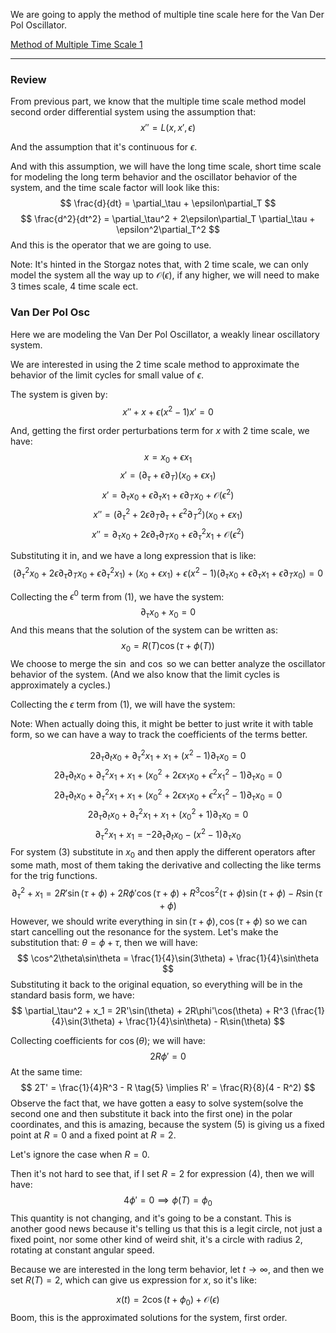 We are going to apply the method of multiple tine scale here for the Van Der Pol Oscillator. 

[Method of Multiple Time Scale 1](Method%20of%20Multiple%20Time%20Scale%201.md)

---

### Review

From previous part, we know that the multiple time scale method model second order differential system using the assumption that: 
$$
x''= L(x, x', \epsilon)
$$

And the assumption that it's continuous for $\epsilon$. 

And with this assumption, we will have the long time scale, short time scale for modeling the long term behavior and the oscillator behavior of the system, and the time scale factor will look like this: 
$$
\frac{d}{dt} = \partial_\tau + \epsilon\partial_T
$$
$$
\frac{d^2}{dt^2} = \partial_\tau^2 + 2\epsilon\partial_T \partial_\tau + \epsilon^2\partial_T^2
$$
And this is the operator that we are going to use. 

Note: 
It's hinted in the Storgaz notes that, with 2 time scale, we can only model the system all the way up to $\mathcal{O}(\epsilon)$, if any higher, we will need to make 3 times scale, 4 time scale ect. 


### Van Der Pol Osc
Here we are modeling the Van Der Pol Oscillator, a weakly linear oscillatory system. 

We are interested in using the 2 time scale method to approximate the behavior of the limit cycles for small value of $\epsilon$. 

The system is given by: 
$$
x'' + x + \epsilon (x^2 - 1)x' = 0
$$

And, getting the first order perturbations term for $x$ with 2 time scale, we have: 
$$
x = x_0 + \epsilon x_1
$$
$$
x' = (\partial_\tau + \epsilon \partial_T)(x_0 + \epsilon x_1)
$$
$$
x' = \partial_\tau x_0 + \epsilon \partial_\tau x_1 + \epsilon\partial_Tx_0 + \mathcal{O}(\epsilon^2)
$$
$$
x'' = (\partial_\tau^2 + 2\epsilon\partial_T \partial_\tau + \epsilon^2\partial_T^2)(x_0 + \epsilon x_1)
$$
$$
x'' = \partial_\tau x_0 + 2\epsilon \partial_\tau \partial_T x_0 + \epsilon \partial_\tau^2 x_1 + \mathcal{O}(\epsilon^2)
$$

Substituting it in, and we have a long expression that is like: 
$$
(\partial_\tau^2 x_0 + 2\epsilon \partial_\tau \partial_T x_0 + \epsilon \partial_\tau^2 x_1) + (x_0 + \epsilon x_1) + \epsilon(x^2 - 1)(\partial_\tau x_0 + \epsilon \partial_\tau x_1 + \epsilon\partial_T x_0) = 0
\tag{1}
$$

Collecting the $\epsilon^0$ term from (1), we have the system: 
$$
\partial_\tau x_0 + x_0 = 0 \tag{2}
$$
And this means that the solution of the system can be written as: 
$$
x_0 = R(T)\cos(\tau + \phi(T))
$$
We choose to merge the $\sin$ and $\cos$ so we can better analyze the oscillator behavior of the system. (And we also know that the limit cycles is approximately a cycles.)

Collecting the $\epsilon$ term from (1), we will have the system: 

Note: When actually doing this, it might be better to just write it with table form, so we can have a way to track the coefficients of the terms better. 

$$
2\partial_\tau \partial_t x_0 + \partial_\tau^2 x_1 + x_1 + (x^2 - 1) \partial_\tau x_0 = 0
$$
$$
2\partial_\tau \partial_t x_0 + \partial_\tau^2 x_1 + x_1 + (x_0^2 + 2\epsilon x_1 x_0 + \epsilon^2 x_1^2 - 1) \partial_\tau x_0 = 0
$$
$$
2\partial_\tau \partial_t x_0 + \partial_\tau^2 x_1 + x_1 + (x_0^2 + 2\epsilon x_1 x_0 + \epsilon^2 x_1^2 - 1) \partial_\tau x_0 = 0
$$
$$
2\partial_\tau \partial_t x_0 + \partial_\tau^2 x_1 + x_1 + (x_0^2 + 1) \partial_\tau x_0 = 0
$$
$$
\partial_\tau^2x_1 + x_1 = -2\partial_\tau\partial_t x_0 - (x^2 - 1)\partial_\tau x_0
\tag{3}
$$
For system (3) substitute in $x_0$ and then apply the different operators after some math, most of them taking the derivative and collecting the like terms for the trig functions.
$$
\partial_\tau^2 + x_1 = 
2R'\sin(\tau + \phi) + 2R\phi'\cos(\tau + \phi) + R^3 \cos^2(\tau + \phi)\sin(\tau + \phi) - R\sin(\tau + \phi)
$$
However, we should write everything in $\sin(\tau + \phi), \cos(\tau + \phi)$ so we can start cancelling out the resonance for the system. Let's make the substitution that: $\theta = \phi + \tau$, then we will have: 
$$
\cos^2\theta\sin\theta  = \frac{1}{4}\sin(3\theta) + \frac{1}{4}\sin\theta
$$
Substituting it back to the original equation, so everything will be in the standard basis form, we have: 
$$
\partial_\tau^2 + x_1 = 
2R'\sin(\theta) + 2R\phi'\cos(\theta) + R^3 (\frac{1}{4}\sin(3\theta) + \frac{1}{4}\sin\theta) - R\sin(\theta)
$$

Collecting coefficients for $\cos(\theta)$; we will have: 
$$
2R \phi ' = 0 \tag{4}
$$
At the same time: 
$$
2T' = \frac{1}{4}R^3 - R \tag{5} \implies R' = \frac{R}{8}(4 - R^2)
$$
Observe the fact that, we have gotten a easy to solve system(solve the second one and then substitute it back into the first one) in the polar coordinates, and this is amazing, because the system (5) is giving us a fixed point at $R = 0$ and a fixed point at $R = 2$. 

Let's ignore the case when $R = 0$. 

Then it's not hard to see that, if I set $R = 2$ for expression (4), then we will have: 
$$
4\phi' = 0 \implies \phi(T) = \phi_0
$$
This quantity is not changing, and it's going to be a constant. This is another good news because it's telling us that this is a legit circle, not just a fixed point, nor some other kind of weird shit, it's a circle with radius 2, rotating at constant angular speed. 

Because we are interested in the long term behavior, let $t\rightarrow \infty$, and then we set $R(T) = 2$, which can give us expression for $x$, so it's like: 

$$
x(t) = 2\cos(t + \phi_0) + \mathcal{O}(\epsilon)
$$
Boom, this is the approximated solutions for the system, first order. 
